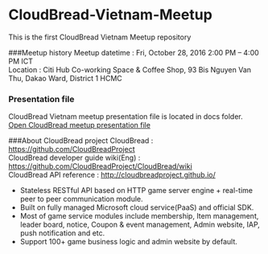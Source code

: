 # CloudBread-Vietnam-Meetup
This is the first CloudBread Vietnam Meetup repository  

###Meetup history
Meetup datetime : Fri, October 28, 2016 2:00 PM – 4:00 PM ICT  
Location : Citi Hub Co-working Space & Coffee Shop, 93 Bis Nguyen Van Thu, Dakao Ward, District 1 HCMC  

### Presentation file
CloudBread Vietnam meetup presentation file is located in docs folder.
[Open CloudBread meetup presentation file](https://github.com/CloudBreadProject/CloudBread-Vietnam-Meetup/blob/master/docs/CloudBread-Vietnam.pdf)  

###About CloudBread project
CloudBread : https://github.com/CloudBreadProject  
CloudBread developer guide wiki(Eng) : https://github.com/CloudBreadProject/CloudBread/wiki  
CloudBread API reference : http://cloudbreadproject.github.io/  

- Stateless RESTful API based on HTTP game server engine + real-time peer to peer communication module.  
- Built on fully managed Microsoft cloud service(PaaS) and official SDK.  
- Most of game service modules include membership, Item management, leader board, notice, Coupon & event management, Admin website, IAP, push notification and etc.  
- Support 100+ game business logic and admin website by default.  
